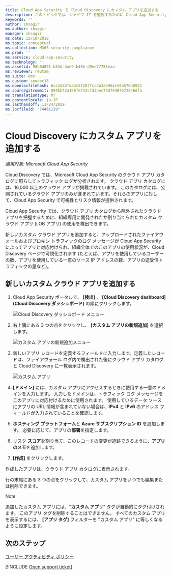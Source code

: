 ```yaml
---
title: Cloud App Security で Cloud Discovery にカスタム アプリを追加する
description: このトピックでは、シャドウ IT を監視するために Cloud App Security で Cloud Discovery にカスタム アプリを追加する方法について説明します。
keywords: ''
author: shsagir
ms.author: shsagir
manager: shsagir
ms.date: 12/10/2018
ms.topic: conceptual
ms.collection: M365-security-compliance
ms.prod: ''
ms.service: cloud-app-security
ms.technology: ''
ms.assetid: 98b0d841-b33d-4ae9-b48b-d9ee77785eaa
ms.reviewer: reutam
ms.suite: ems
ms.custom: seodec18
ms.openlocfilehash: 6cc2d82fea2c5f207fccda3a5964c59a57640921
ms.sourcegitcommit: 094bb42a198fe733cfd3aec79d74487672846dfa
ms.translationtype: MT
ms.contentlocale: ja-JP
ms.lasthandoff: 11/24/2019
ms.locfileid: "74461119"
---
```

# <a name="add-custom-apps-to-cloud-discovery"></a>Cloud Discovery にカスタム アプリを追加する

*適用対象: Microsoft Cloud App Security*
    
Cloud Discovery では、Microsoft Cloud App Security のクラウド アプリ カタログに照らしてトラフィック ログが分析されます。 クラウド アプリ カタログには、16,000 以上のクラウド アプリが掲載されています。 このカタログには、公開されているクラウド アプリのみが含まれています。それらのアプリに対して、Cloud App Security で可視性とリスク情報が提供されます。

Cloud App Security では、クラウド アプリ カタログから除外されたクラウド アプリを把握するために、組織専用に開発されたか割り当てられたカスタム クラウド アプリ (LOB アプリ) の使用を検出できます。

新しいカスタム クラウド アプリを追加すると、アップロードされたファイアウォールおよびプロキシ トラフィックのログ メッセージが Cloud App Security によってアプリと対応付けられ、組織全体でのこのアプリの使用状況が、Cloud Discovery ページで可視化されます (たとえば、アプリを使用しているユーザーの数、アプリを使用している一意のソース IP アドレスの数、アプリの送受信トラフィックの量など)。 

## <a name="add-a-new-custom-cloud-app"></a>新しいカスタム クラウド アプリを追加する

1. Cloud App Security ポータルで、 **[検出]** 、 **[Cloud Discovery dashboard]\(Cloud Discovery ダッシュボード\)** の順にクリックします。 
  
   ![Cloud Discovery ダッシュボード メニュー](./media/cloud-discovery-dashboard-menu.png)

2. 右上隅にある 3 つの点をクリックし、 **[カスタム アプリの新規追加]** を選択します。 

   ![カスタム アプリの新規追加メニュー](./media/add-custom-app-menu.png)

3. 新しいアプリ レコードを定義するフィールドに入力します。定義したレコードは、ファイアウォール ログ内で検出された後にクラウド アプリ カタログと Cloud Discovery に一覧表示されます。

   ![カスタム アプリ](./media/add-custom-app.png)

4. **[ドメイン]** には、カスタム アプリにアクセスするときに使用する一意のドメインを入力します。 入力したドメインは、トラフィック ログ メッセージをこのアプリに対応付けるために使用されます。 使用しているデータ ソースにアプリの URL 情報が含まれていない場合は、**IPv4** と **IPv6** のアドレス フィールドが入力されていることを確認します。
5. **ホスティング プラットフォーム**と **Azure サブスクリプション ID** を追加します。 必要に応じて、アプリの**部署**を指定します。 
6. リスク **スコア**を割り当て、このレコードの変更が追跡できるように、**アプリのメモ**を追加します。
7. **[作成]** をクリックします。

作成したアプリは、クラウド アプリ カタログに表示されます。

行の末尾にある 3 つの点をクリックして、カスタム アプリをいつでも編集または削除できます。

>[!NOTE]
> 追加したカスタム アプリには、"**カスタム アプリ**" タグが自動的にタグ付けされます。 このアプリ タグを削除することはできません。
すべてのカスタム アプリを表示するには、 **[アプリ タグ]** フィルターを "カスタム アプリ" に等しくなるように設定します。 
<!-- -  By default, custom apps have a risk score of 10, but you can use the **Override app score** action to change it at any time.-->

  
## <a name="next-steps"></a>次のステップ 
[ユーザー アクティビティ ポリシー](user-activity-policies.md)   

[!INCLUDE [Open support ticket](includes/support.md)]  
  
  
